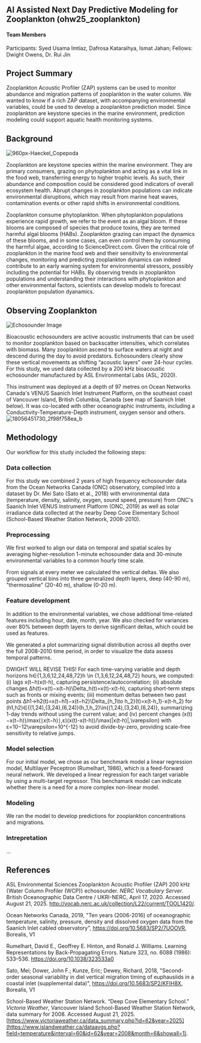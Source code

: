 ## AI Assisted Next Day Predictive Modeling for Zooplankton (ohw25_zooplankton)
#### Team Members 
Participants: Syed Usama Imtiaz, Dafrosa Kataraihya, Ismat Jahan; Fellows: Dwight Owens, Dr. Rui Jin

## Project Summary
Zooplankton Acoustic Profiler (ZAP) systems can be used to monitor abundance and migration patterns of zooplankton in the water column. We wanted to know if a rich ZAP dataset, with accompanying environmental variables, could be used to develop a zooplankton prediction model. Since zooplankton are keystone species in the marine environment, prediction modeling could support aquatic health monitoring systems. 

## Background 
![960px-Haeckel_Copepoda](https://github.com/user-attachments/assets/3aeadd0a-b3b1-4710-9a88-8b87c77751b3)

Zooplankton are keystone species within the marine environment. They are primary consumers, grazing on phytoplankton and acting as a vital link in the food web, transferring energy to higher trophic levels. As such, their abundance and composition could be considered good indicators of overall ecosystem health. Abrupt changes in zooplankton populations can indicate environmental disruptions, which may result from marine heat waves, contamination events or other rapid shifts in environmental conditions. 

Zooplankton consume phytoplankton. When phytoplankton populations experience rapid growth, we refer to the event as an algal bloom. If these blooms are composed of species that produce toxins, they are termed harmful algal blooms (HABs). Zooplankton grazing can impact the dynamics of these blooms, and in some cases, can even control them by consuming the harmful algae, according to ScienceDirect.com. Given the critical role of zooplankton in the marine food web and their sensitivity to environmental changes, monitoring and predicting zooplankton dynamics can indeed contribute to an early warning system for environmental stressors, possibly including the potential for HABs. By observing trends in zooplankton populations and understanding their interactions with phytoplankton and other environmental factors, scientists can develop models to forecast zooplankton population dyanamics.

## Observing Zooplankton
<img alt="Echosounder Image" src="https://github.com/user-attachments/assets/2fbe2e24-3c04-4ff2-ae57-d63eb8f14029" />

Bioacoustic echosounders are active acoustic instruments that can be used to monitor zooplankton based on backscatter intensities, which correlates with biomass. Many zooplankton ascend to surface waters at night and descend during the day to avoid predators. Echosounders clearly show these vertical movements as shifting “acoustic layers” over 24-hour cycles. For this study, we used data collected by a 200 kHz bioacoustic echosounder manufactured by ASL Environmental Labs (ASL, 2020). 

This instrument was deployed at a depth of 97 metres on Ocean Networks Canada's VENUS Saanich Inlet Instrument Platform, on the southeast coast of Vancouver Island, British Columbia, Canada (see map of Saanich Inlet below). It was co-located with other oceanographic instruments, including a Conductivity-Temperature-Depth instrument, oxygen sensor and others. 
![18056451730_2f98f758ea_b](https://github.com/user-attachments/assets/19e90162-f6ce-4f3a-bf31-176038a8e459)

## Methodology
Our workflow for this study included the following steps:

### Data collection
For this study we combined 2 years of high frequency echosounder data from the Ocean Networks Canada (ONC) observatory, compiled into a dataset by Dr. Mei Sato (Sato et al., 2018) with environmental data (temperature, density, salinity, oxygen, sound speed, pressure) from ONC's Saanich Inlet VENUS Instrument Platform (ONC, 2019) as well as solar irradiance data collected at the nearby Deep Cove Elementary School (School-Based Weather Station Network, 2008-2010). 

### Preprocessing
We first worked to align our data on temporal and spatial scales by averaging higher-resolution 1-minute echosounder data and 30-minute environmental variables to a common hourly time scale. 

From signals at every meter we calculated the vertical deltas. We also grouped vertical bins into three generalized depth layers, deep (40-90 m), "thermosaline" (20-40 m), shallow (0-20 m).

### Feature development
In addition to the environmental variables, we chose additional time-related features including hour, date, month, year. We also checked for variances over 80% between depth layers to derive significant deltas, which could be used as features. 

We generated a plot summarizing signal distribution across all depths over the full 2008-2010 time period, in order to visualize the data assess temporal patterns.

DWIGHT WILL REVISE THIS!
For each time-varying variable and depth horizons h∈{1,3,6,12,24,48,72}h \in \{1,3,6,12,24,48,72\} hours, we computed: (i) lags x(t−h)x(t-h), capturing persistence/autocorrelation; (ii) absolute changes Δh(t)=x(t)−x(t−h)\Delta_h(t)=x(t)-x(t-h), capturing short-term steps such as fronts or mixing events; (iii) momentum deltas between two past points Δh1→h2(t)=x(t−h1)−x(t−h2)\Delta_{h_1\to h_2}(t)=x(t-h_1)-x(t-h_2) for (h1,h2)∈{(1,24),(3,24),(6,24)}(h_1,h_2)\in\{(1,24),(3,24),(6,24)\}, summarizing 1-day trends without using the current value; and (iv) percent changes (x(t)−x(t−h))/max⁡(∣x(t−h)∣,ε)(x(t)-x(t-h))/\max(|x(t-h)|,\varepsilon) with ε=10−12\varepsilon=10^{-12} to avoid divide-by-zero, providing scale-free sensitivity to relative jumps.
    
### Model selection
For our initial model, we chose as our benchmark model a linear regression model, Multilayer Peceptron (Rumelhart, 1986), which is a feed-forward neural network. We developed a linear regression for each target variable by using a multi-target regressor. This benchamark model can indicate whether there is a need for a more complex non-linear model.

### Modeling
We ran the model to develop predictions for zooplankton concentrations and migrations. 

### Intrepretation
...

## References
ASL Environmental Sciences Zooplankton Acoustic Profiler (ZAP) 200 kHz {Water Column Profiler (WCP)} echosounder. *NERC Vocabulary Server*. British Oceanographic Data Centre / UKRI-NERC, April 17, 2020. Accessed August 21, 2025. http://vocab.nerc.ac.uk/collection/L22/current/TOOL1420/.

Ocean Networks Canada, 2019, "Ten years (2006-2016) of oceanographic temperature, salinity, pressure, density and dissolved oxygen data from the Saanich Inlet cabled observatory", https://doi.org/10.5683/SP2/7UOOVR, Borealis, V1

Rumelhart, David E., Geoffrey E. Hinton, and Ronald J. Williams. Learning Representations by Back-Propagating Errors. Nature 323, no. 6088 (1986): 533–536.
https://doi.org/10.1038/323533a0

Sato, Mei; Dower, John F.; Kunze, Eric; Dewey, Richard, 2018, "Second-order seasonal variability in diel vertical migration timing of euphausiids in a coastal inlet (supplemental data)", https://doi.org/10.5683/SP2/KFIH8X, Borealis, V1

School-Based Weather Station Network. “Deep Cove Elementary School.” *Victoria Weather*, Vancouver Island School-Based Weather Station Network, data summary for 2008. Accessed August 21, 2025. [https://www.victoriaweather.ca/data_summary.php?id=62&year=2025](https://www.islandweather.ca/dataavgs.php?field=temperature&interval=60&id=62&year=2008&month=6&showall=1).
